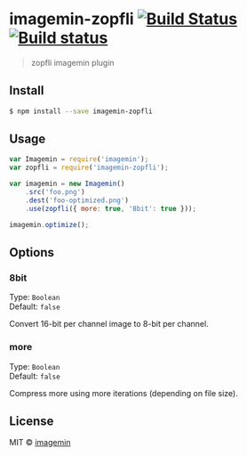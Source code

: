# imagemin-zopfli [![Build Status](http://img.shields.io/travis/imagemin/imagemin-zopfli.svg?style=flat)](https://travis-ci.org/imagemin/imagemin-zopfli) [![Build status](https://ci.appveyor.com/api/projects/status/au86jlv1nyfcv40h)](https://ci.appveyor.com/project/ShinnosukeWatanabe/imagemin-zopfli)

> zopfli imagemin plugin


## Install

```bash
$ npm install --save imagemin-zopfli
```


## Usage

```js
var Imagemin = require('imagemin');
var zopfli = require('imagemin-zopfli');

var imagemin = new Imagemin()
	.src('foo.png')
	.dest('foo-optimized.png')
	.use(zopfli({ more: true, '8bit': true }));

imagemin.optimize();
```


## Options

### 8bit

Type: `Boolean`  
Default: `false`

Convert 16-bit per channel image to 8-bit per channel.

### more

Type: `Boolean`  
Default: `false`

Compress more using more iterations (depending on file size).


## License

MIT © [imagemin](https://github.com/imagemin)
